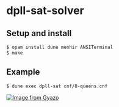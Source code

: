 # dpll-sat-solver

## Setup and install

```sh
$ opam install dune menhir ANSITerminal
$ make
```

## Example

```sh
$ dune exec dpll-sat cnf/8-queens.cnf
```

[![Image from Gyazo](https://i.gyazo.com/2c893dab519766430a2b1dd1db815ffd.png)](https://gyazo.com/2c893dab519766430a2b1dd1db815ffd)
